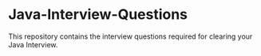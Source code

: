 # Java-Interview-Questions

This repository contains the interview questions required for clearing your Java Interview.
